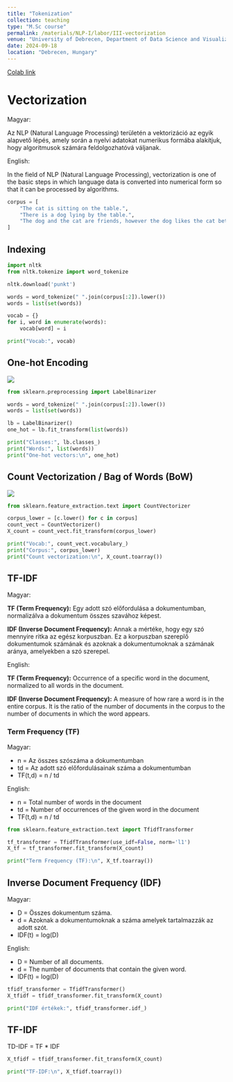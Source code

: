 ```yaml
---
title: "Tokenization"
collection: teaching
type: "M.Sc course"
permalink: /materials/NLP-I/labor/III-vectorization
venue: "University of Debrecen, Department of Data Science and Visualization"
date: 2024-09-18
location: "Debrecen, Hungary"
---
```


[Colab link](https://colab.research.google.com/drive/1IH8gGmSdls7d_ZbN9R9oAbYs055CSEc3#scrollTo=IaSq7eQSWJXm)

# Vectorization

Magyar:

Az NLP (Natural Language Processing) területén a vektorizáció az egyik alapvető lépés, amely során a nyelvi adatokat numerikus formába alakítjuk, hogy algoritmusok számára feldolgozhatóvá váljanak.

English:

In the field of NLP (Natural Language Processing), vectorization is one of the basic steps in which language data is converted into numerical form so that it can be processed by algorithms.

```python
corpus = [
    "The cat is sitting on the table.",
    "There is a dog lying by the table.",
    "The dog and the cat are friends, however the dog likes the cat better than the cat likes the dog.",
]
```

## Indexing

```python
import nltk
from nltk.tokenize import word_tokenize

nltk.download('punkt')

words = word_tokenize(" ".join(corpus[:2]).lower())
words = list(set(words))

vocab = {}
for i, word in enumerate(words):
    vocab[word] = i

print("Vocab:", vocab)
```

## One-hot Encoding

<img src="https://miro.medium.com/v2/resize:fit:1400/1*ggtP4a5YaRx6l09KQaYOnw.png">

```python
from sklearn.preprocessing import LabelBinarizer

words = word_tokenize(" ".join(corpus[:2]).lower())
words = list(set(words))

lb = LabelBinarizer()
one_hot = lb.fit_transform(list(words))

print("Classes:", lb.classes_)
print("Words:", list(words))
print("One-hot vectors:\n", one_hot)
```

## Count Vectorization / Bag of Words (BoW)

<img src="https://user.oc-static.com/upload/2022/12/08/16705125107088_16034397439042_surfin%20bird%20bow.png">

```python
from sklearn.feature_extraction.text import CountVectorizer

corpus_lower = [c.lower() for c in corpus]
count_vect = CountVectorizer()
X_count = count_vect.fit_transform(corpus_lower)

print("Vocab:", count_vect.vocabulary_)
print("Corpus:", corpus_lower)
print("Count vectorization:\n", X_count.toarray())
```

## TF-IDF

Magyar:

<b>TF (Term Frequency):</b> Egy adott szó előfordulása a dokumentumban, normalizálva a dokumentum összes szavához képest.

<b>IDF (Inverse Document Frequency):</b> Annak a mértéke, hogy egy szó mennyire ritka az egész korpuszban. Ez a korpuszban szereplő dokumentumok számának és azoknak a dokumentumoknak a számának aránya, amelyekben a szó szerepel.

English:

<b>TF (Term Frequency):</b> Occurrence of a specific word in the document, normalized to all words in the document.

<b>IDF (Inverse Document Frequency):</b> A measure of how rare a word is in the entire corpus. It is the ratio of the number of documents in the corpus to the number of documents in which the word appears.

### Term Frequency (TF)

Magyar:
- n = Az összes szószáma a dokumentumban
- td = Az adott szó előfordulásainak száma a dokumentumban​
- TF(t,d) = n / td

English:
- n = Total number of words in the document
- td = Number of occurrences of the given word in the document
- TF(t,d) = n / td

```python
from sklearn.feature_extraction.text import TfidfTransformer

tf_transformer = TfidfTransformer(use_idf=False, norm='l1')
X_tf = tf_transformer.fit_transform(X_count)

print("Term Frequency (TF):\n", X_tf.toarray())
```

## Inverse Document Frequency (IDF)

Magyar:
- D = Összes dokumentum száma.
- d = Azoknak a dokumentumoknak a száma amelyek tartalmazzák az adott szót.
- IDF(t) = log(D)

English:
- D = Number of all documents.
- d = The number of documents that contain the given word.
- IDF(t) = log(D)

```python
tfidf_transformer = TfidfTransformer()
X_tfidf = tfidf_transformer.fit_transform(X_count)

print("IDF értékek:", tfidf_transformer.idf_)
```

## TF-IDF

TD-IDF = TF * IDF

```python
X_tfidf = tfidf_transformer.fit_transform(X_count)

print("TF-IDF:\n", X_tfidf.toarray())
```